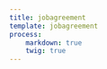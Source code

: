 ```yaml
---
title: jobagreement
template: jobagreement
process:
    markdown: true
    twig: true
---
```

<!-- {% include 'jobagreement.html.twig' %} -->


